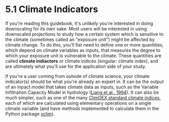 # 5.1 Climate Indicators

If you're reading this guidebook, it's unlikely you're interested in doing downscaling for its own sake. Most users will be interested in using downscaled projections to study how a certain system which is sensitive to the climate (sometimes called an "exposure unit") might be affected by climate change. To do this, you'll fist need to define one or more quantities, which depend on climate variables as inputs, that measures the degree to which your exposure unit is vulnerable to the climate. These quantities are called **climate indiactors** or climate indices (singular: climate index), and are ultimately what you'll use for the application side of your study. 

If you're a user coming from outside of climate science, your climate indicator(s) should be what you're already an expert in. It can be the output of an inpact model that takes climate data as inputs, such as the Variable Infiltration Capacity Model in hydrology ([Liang et al., 1994](https://doi.org/10.1029/94JD00483)). It can also be much simpler, such as one of the many [ClimDEX standard climate indices](https://www.climdex.org/learn/indices/), each of which are calculated using elementary operations on a single climate variable (and have methods implemented to calculate them in the Python package [xclim](https://xclim.readthedocs.io/en/stable/indices.html)).